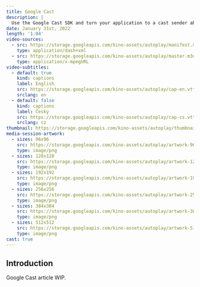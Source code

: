 ```yaml
---
title: Google Cast
description: |
  Use the Google Cast SDK and turn your application to a cast sender able to stream your media to a compatible network device.
date: January 31st, 2022
length: '1:04'
video-sources:
  - src: https://storage.googleapis.com/kino-assets/autoplay/manifest.mpd
    type: application/dash+xml
  - src: https://storage.googleapis.com/kino-assets/autoplay/master.m3u8
    type: application/x-mpegURL
video-subtitles:
  - default: true
    kind: captions
    label: English
    src: https://storage.googleapis.com/kino-assets/autoplay/cap-en.vtt
    srclang: en
  - default: false
    kind: captions
    label: Česky
    src: https://storage.googleapis.com/kino-assets/autoplay/cap-cs.vtt
    srclang: cz
thumbnail: https://storage.googleapis.com/kino-assets/autoplay/thumbnail.png
media-session-artwork:
  - sizes: 96x96
    src: https://storage.googleapis.com/kino-assets/autoplay/artwork-96x96.png
    type: image/png
  - sizes: 128x128
    src: https://storage.googleapis.com/kino-assets/autoplay/artwork-128x128.png
    type: image/png
  - sizes: 192x192
    src: https://storage.googleapis.com/kino-assets/autoplay/artwork-192x192.png
    type: image/png
  - sizes: 256x256
    src: https://storage.googleapis.com/kino-assets/autoplay/artwork-256x256.png
    type: image/png
  - sizes: 384x384
    src: https://storage.googleapis.com/kino-assets/autoplay/artwork-384x384.png
    type: image/png
  - sizes: 512x512
    src: https://storage.googleapis.com/kino-assets/autoplay/artwork-512x512.png
    type: image/png
cast: true
---
```


## Introduction

Google Cast article WIP.
